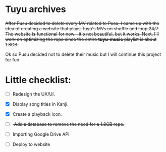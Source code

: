 # Tuyu archives
<s> After Pusu decided to delete every MV related to Pusu, I came up with the idea of creating a website that plays Tuyu's MVs on shuffle and loop 24/7. The website is functional for now—it's not beautiful, but it works. Next, I'll work on optimizing the repo since the entire **tuyu-music** playlist is about 1.8GB. </s>

Ok so Pusu decided not to delete their music but I will continue this project for fun
# Little checklist:
- [ ] Redesign the UX/UI.
- [x] Display song titles in Kanji.
- [x] Create a playback icon.
- [ ] <s> Add a database to remove the need for a 1.8GB repo. </s>
- [ ] Importing Google Drive API
- [ ] Deploy to website

